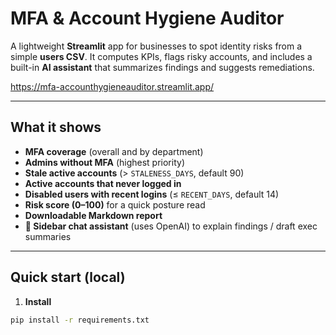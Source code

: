 # MFA & Account Hygiene Auditor

A lightweight **Streamlit** app for businesses to spot identity risks from a simple **users CSV**. It computes KPIs, flags risky accounts, and includes a built-in **AI assistant** that summarizes findings and suggests remediations.

https://mfa-accounthygieneauditor.streamlit.app/

---

## What it shows
- **MFA coverage** (overall and by department)
- **Admins without MFA** (highest priority)
- **Stale active accounts** (> `STALENESS_DAYS`, default 90)
- **Active accounts that never logged in**
- **Disabled users with recent logins** (≤ `RECENT_DAYS`, default 14)
- **Risk score (0–100)** for a quick posture read
- **Downloadable Markdown report**
- **🧠 Sidebar chat assistant** (uses OpenAI) to explain findings / draft exec summaries

---

## Quick start (local)

1) **Install**
```bash
pip install -r requirements.txt
